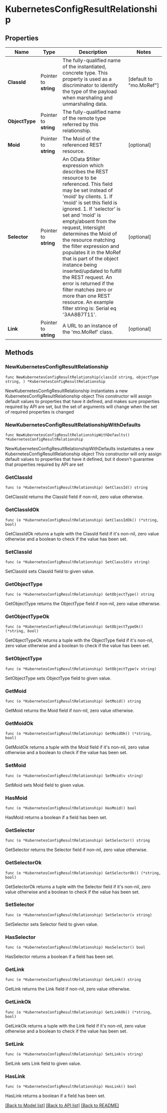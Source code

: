 # KubernetesConfigResultRelationship

## Properties

Name | Type | Description | Notes
------------ | ------------- | ------------- | -------------
**ClassId** | Pointer to **string** | The fully-qualified name of the instantiated, concrete type. This property is used as a discriminator to identify the type of the payload when marshaling and unmarshaling data. | [default to "mo.MoRef"]
**ObjectType** | Pointer to **string** | The fully-qualified name of the remote type referred by this relationship. | 
**Moid** | Pointer to **string** | The Moid of the referenced REST resource. | [optional] 
**Selector** | Pointer to **string** | An OData $filter expression which describes the REST resource to be referenced. This field may be set instead of &#39;moid&#39; by clients. 1. If &#39;moid&#39; is set this field is ignored. 1. If &#39;selector&#39; is set and &#39;moid&#39; is empty/absent from the request, Intersight determines the Moid of the resource matching the filter expression and populates it in the MoRef that is part of the object instance being inserted/updated to fulfill the REST request. An error is returned if the filter matches zero or more than one REST resource. An example filter string is: Serial eq &#39;3AA8B7T11&#39;. | [optional] 
**Link** | Pointer to **string** | A URL to an instance of the &#39;mo.MoRef&#39; class. | [optional] 

## Methods

### NewKubernetesConfigResultRelationship

`func NewKubernetesConfigResultRelationship(classId string, objectType string, ) *KubernetesConfigResultRelationship`

NewKubernetesConfigResultRelationship instantiates a new KubernetesConfigResultRelationship object
This constructor will assign default values to properties that have it defined,
and makes sure properties required by API are set, but the set of arguments
will change when the set of required properties is changed

### NewKubernetesConfigResultRelationshipWithDefaults

`func NewKubernetesConfigResultRelationshipWithDefaults() *KubernetesConfigResultRelationship`

NewKubernetesConfigResultRelationshipWithDefaults instantiates a new KubernetesConfigResultRelationship object
This constructor will only assign default values to properties that have it defined,
but it doesn't guarantee that properties required by API are set

### GetClassId

`func (o *KubernetesConfigResultRelationship) GetClassId() string`

GetClassId returns the ClassId field if non-nil, zero value otherwise.

### GetClassIdOk

`func (o *KubernetesConfigResultRelationship) GetClassIdOk() (*string, bool)`

GetClassIdOk returns a tuple with the ClassId field if it's non-nil, zero value otherwise
and a boolean to check if the value has been set.

### SetClassId

`func (o *KubernetesConfigResultRelationship) SetClassId(v string)`

SetClassId sets ClassId field to given value.


### GetObjectType

`func (o *KubernetesConfigResultRelationship) GetObjectType() string`

GetObjectType returns the ObjectType field if non-nil, zero value otherwise.

### GetObjectTypeOk

`func (o *KubernetesConfigResultRelationship) GetObjectTypeOk() (*string, bool)`

GetObjectTypeOk returns a tuple with the ObjectType field if it's non-nil, zero value otherwise
and a boolean to check if the value has been set.

### SetObjectType

`func (o *KubernetesConfigResultRelationship) SetObjectType(v string)`

SetObjectType sets ObjectType field to given value.


### GetMoid

`func (o *KubernetesConfigResultRelationship) GetMoid() string`

GetMoid returns the Moid field if non-nil, zero value otherwise.

### GetMoidOk

`func (o *KubernetesConfigResultRelationship) GetMoidOk() (*string, bool)`

GetMoidOk returns a tuple with the Moid field if it's non-nil, zero value otherwise
and a boolean to check if the value has been set.

### SetMoid

`func (o *KubernetesConfigResultRelationship) SetMoid(v string)`

SetMoid sets Moid field to given value.

### HasMoid

`func (o *KubernetesConfigResultRelationship) HasMoid() bool`

HasMoid returns a boolean if a field has been set.

### GetSelector

`func (o *KubernetesConfigResultRelationship) GetSelector() string`

GetSelector returns the Selector field if non-nil, zero value otherwise.

### GetSelectorOk

`func (o *KubernetesConfigResultRelationship) GetSelectorOk() (*string, bool)`

GetSelectorOk returns a tuple with the Selector field if it's non-nil, zero value otherwise
and a boolean to check if the value has been set.

### SetSelector

`func (o *KubernetesConfigResultRelationship) SetSelector(v string)`

SetSelector sets Selector field to given value.

### HasSelector

`func (o *KubernetesConfigResultRelationship) HasSelector() bool`

HasSelector returns a boolean if a field has been set.

### GetLink

`func (o *KubernetesConfigResultRelationship) GetLink() string`

GetLink returns the Link field if non-nil, zero value otherwise.

### GetLinkOk

`func (o *KubernetesConfigResultRelationship) GetLinkOk() (*string, bool)`

GetLinkOk returns a tuple with the Link field if it's non-nil, zero value otherwise
and a boolean to check if the value has been set.

### SetLink

`func (o *KubernetesConfigResultRelationship) SetLink(v string)`

SetLink sets Link field to given value.

### HasLink

`func (o *KubernetesConfigResultRelationship) HasLink() bool`

HasLink returns a boolean if a field has been set.


[[Back to Model list]](../README.md#documentation-for-models) [[Back to API list]](../README.md#documentation-for-api-endpoints) [[Back to README]](../README.md)


